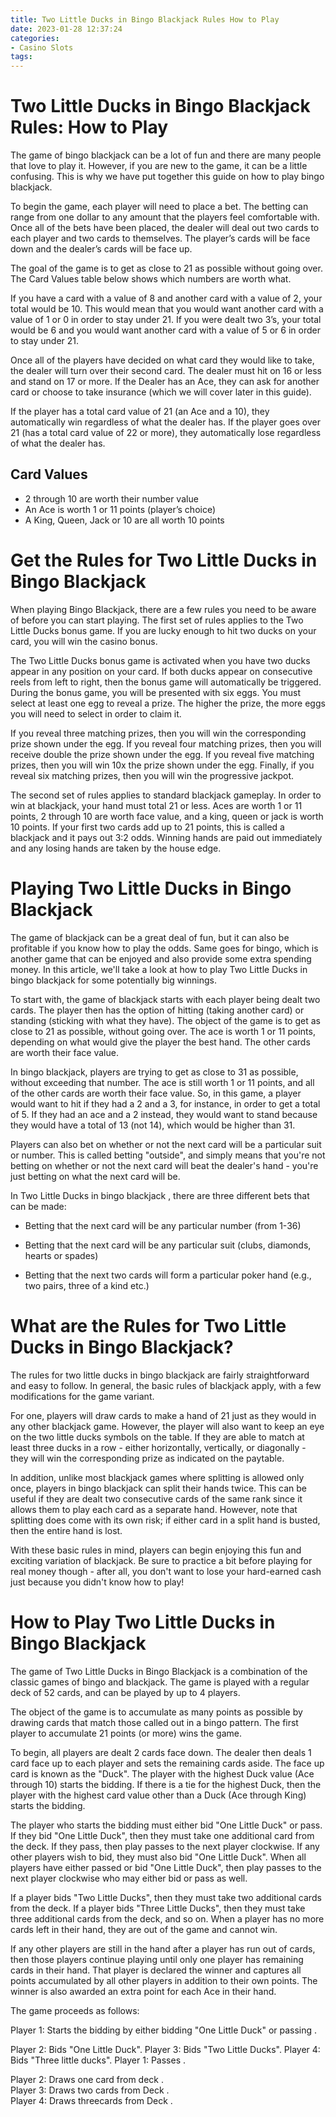 ```yaml
---
title: Two Little Ducks in Bingo Blackjack Rules How to Play
date: 2023-01-28 12:37:24
categories:
- Casino Slots
tags:
---
```



#  Two Little Ducks in Bingo Blackjack Rules: How to Play

The game of bingo blackjack can be a lot of fun and there are many people that love to play it. However, if you are new to the game, it can be a little confusing. This is why we have put together this guide on how to play bingo blackjack.

To begin the game, each player will need to place a bet. The betting can range from one dollar to any amount that the players feel comfortable with. Once all of the bets have been placed, the dealer will deal out two cards to each player and two cards to themselves. The player’s cards will be face down and the dealer’s cards will be face up.

The goal of the game is to get as close to 21 as possible without going over. The Card Values table below shows which numbers are worth what.

If you have a card with a value of 8 and another card with a value of 2, your total would be 10. This would mean that you would want another card with a value of 1 or 0 in order to stay under 21. If you were dealt two 3’s, your total would be 6 and you would want another card with a value of 5 or 6 in order to stay under 21.

Once all of the players have decided on what card they would like to take, the dealer will turn over their second card. The dealer must hit on 16 or less and stand on 17 or more. If the Dealer has an Ace, they can ask for another card or choose to take insurance (which we will cover later in this guide).

If the player has a total card value of 21 (an Ace and a 10), they automatically win regardless of what the dealer has. If the player goes over 21 (has a total card value of 22 or more), they automatically lose regardless of what the dealer has.

  ## Card Values 

  * 2 through 10 are worth their number value 
* An Ace is worth 1 or 11 points (player’s choice) 
* A King, Queen, Jack or 10 are all worth 10 points

#  Get the Rules for Two Little Ducks in Bingo Blackjack

When playing Bingo Blackjack, there are a few rules you need to be aware of before you can start playing. The first set of rules applies to the Two Little Ducks bonus game. If you are lucky enough to hit two ducks on your card, you will win the casino bonus.

The Two Little Ducks bonus game is activated when you have two ducks appear in any position on your card. If both ducks appear on consecutive reels from left to right, then the bonus game will automatically be triggered. During the bonus game, you will be presented with six eggs. You must select at least one egg to reveal a prize. The higher the prize, the more eggs you will need to select in order to claim it.

If you reveal three matching prizes, then you will win the corresponding prize shown under the egg. If you reveal four matching prizes, then you will receive double the prize shown under the egg. If you reveal five matching prizes, then you will win 10x the prize shown under the egg. Finally, if you reveal six matching prizes, then you will win the progressive jackpot.

The second set of rules applies to standard blackjack gameplay. In order to win at blackjack, your hand must total 21 or less. Aces are worth 1 or 11 points, 2 through 10 are worth face value, and a king, queen or jack is worth 10 points. If your first two cards add up to 21 points, this is called a blackjack and it pays out 3:2 odds. Winning hands are paid out immediately and any losing hands are taken by the house edge.

#  Playing Two Little Ducks in Bingo Blackjack

The game of blackjack can be a great deal of fun, but it can also be profitable if you know how to play the odds. Same goes for bingo, which is another game that can be enjoyed and also provide some extra spending money. In this article, we'll take a look at how to play Two Little Ducks in bingo blackjack for some potentially big winnings.

To start with, the game of blackjack starts with each player being dealt two cards. The player then has the option of hitting (taking another card) or standing (sticking with what they have). The object of the game is to get as close to 21 as possible, without going over. The ace is worth 1 or 11 points, depending on what would give the player the best hand. The other cards are worth their face value.

In bingo blackjack, players are trying to get as close to 31 as possible, without exceeding that number. The ace is still worth 1 or 11 points, and all of the other cards are worth their face value. So, in this game, a player would want to hit if they had a 2 and a 3, for instance, in order to get a total of 5. If they had an ace and a 2 instead, they would want to stand because they would have a total of 13 (not 14), which would be higher than 31.

Players can also bet on whether or not the next card will be a particular suit or number. This is called betting "outside", and simply means that you're not betting on whether or not the next card will beat the dealer's hand - you're just betting on what the next card will be.

In Two Little Ducks in bingo blackjack , there are three different bets that can be made:





- Betting that the next card will be any particular number (from 1-36)





- Betting that the next card will be any particular suit (clubs, diamonds, hearts or spades)





- Betting that the next two cards will form a particular poker hand (e.g., two pairs, three of a kind etc.)

#  What are the Rules for Two Little Ducks in Bingo Blackjack?

The rules for two little ducks in bingo blackjack are fairly straightforward and easy to follow. In general, the basic rules of blackjack apply, with a few modifications for the game variant.

For one, players will draw cards to make a hand of 21 just as they would in any other blackjack game. However, the player will also want to keep an eye on the two little ducks symbols on the table. If they are able to match at least three ducks in a row - either horizontally, vertically, or diagonally - they will win the corresponding prize as indicated on the paytable.

In addition, unlike most blackjack games where splitting is allowed only once, players in bingo blackjack can split their hands twice. This can be useful if they are dealt two consecutive cards of the same rank since it allows them to play each card as a separate hand. However, note that splitting does come with its own risk; if either card in a split hand is busted, then the entire hand is lost.

With these basic rules in mind, players can begin enjoying this fun and exciting variation of blackjack. Be sure to practice a bit before playing for real money though - after all, you don't want to lose your hard-earned cash just because you didn't know how to play!

#  How to Play Two Little Ducks in Bingo Blackjack

The game of Two Little Ducks in Bingo Blackjack is a combination of the classic games of bingo and blackjack. The game is played with a regular deck of 52 cards, and can be played by up to 4 players.

The object of the game is to accumulate as many points as possible by drawing cards that match those called out in a bingo pattern. The first player to accumulate 21 points (or more) wins the game.

To begin, all players are dealt 2 cards face down. The dealer then deals 1 card face up to each player and sets the remaining cards aside. The face up card is known as the "Duck". The player with the highest Duck value (Ace through 10) starts the bidding. If there is a tie for the highest Duck, then the player with the highest card value other than a Duck (Ace through King) starts the bidding.

The player who starts the bidding must either bid "One Little Duck" or pass. If they bid "One Little Duck", then they must take one additional card from the deck. If they pass, then play passes to the next player clockwise. If any other players wish to bid, they must also bid "One Little Duck". When all players have either passed or bid "One Little Duck", then play passes to the next player clockwise who may either bid or pass as well.

If a player bids "Two Little Ducks", then they must take two additional cards from the deck. If a player bids "Three Little Ducks", then they must take three additional cards from the deck, and so on. When a player has no more cards left in their hand, they are out of the game and cannot win.

If any other players are still in the hand after a player has run out of cards, then those players continue playing until only one player has remaining cards in their hand. That player is declared the winner and captures all points accumulated by all other players in addition to their own points. The winner is also awarded an extra point for each Ace in their hand.

The game proceeds as follows:


Player 1: Starts the bidding by either bidding "One Little Duck" or passing . 

Player 2: Bids "One Little Duck". 
Player 3: Bids "Two Little Ducks". 
Player 4: Bids "Three little ducks". 
Player 1: Passes . 

Player 2: Draws one card from deck .  
Player 3: Draws two cards from Deck .  
Player 4: Draws threecards from Deck .